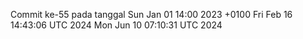 Commit ke-55 pada tanggal Sun Jan 01 14:00 2023 +0100
Fri Feb 16 14:43:06 UTC 2024
Mon Jun 10 07:10:31 UTC 2024
